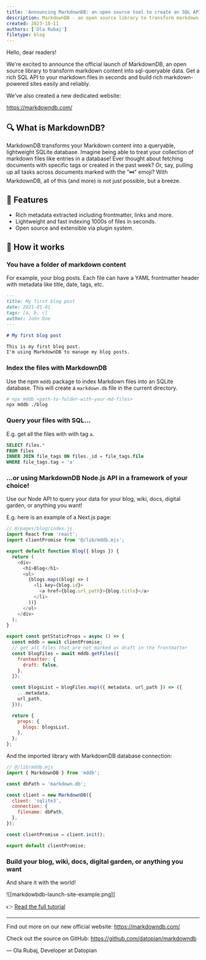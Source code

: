 ```yaml
---
title: 'Announcing MarkdownDB: an open source tool to create an SQL API to your markdown files! 🚀'
description: MarkdownDB - an open source library to transform markdown content into sql-queryable data. Build rich markdown-powered sites easily and reliably. New dedicated website at markdowndb.com
created: 2023-10-11
authors: ['Ola Rubaj']
filetype: blog
---
```


Hello, dear readers!

We're excited to announce the official launch of MarkdownDB, an open source library to transform markdown content into sql-queryable data. Get a rich SQL API to your markdown files in seconds and build rich markdown-powered sites easily and reliably.

We've also created a new dedicated website:

https://markdowndb.com/

## 🔍 What is MarkdownDB?

MarkdownDB transforms your Markdown content into a queryable, lightweight SQLite database. Imagine being able to treat your collection of markdown files like entries in a database! Ever thought about fetching documents with specific tags or created in the past week? Or, say, pulling up all tasks across documents marked with the "⏭️" emoji? With MarkdownDB, all of this (and more) is not just possible, but a breeze.

## 🌟 Features

- Rich metadata extracted including frontmatter, links and more.
- Lightweight and fast indexing 1000s of files in seconds.
- Open source and extensible via plugin system.

## 🚀 How it works

### You have a folder of markdown content

For example, your blog posts. Each file can have a YAML frontmatter header with metadata like title, date, tags, etc.

```md
---
title: My first blog post
date: 2021-01-01
tags: [a, b, c]
author: John Doe
---

# My first blog post

This is my first blog post.
I'm using MarkdownDB to manage my blog posts.
```

### Index the files with MarkdownDB

Use the npm `mddb` package to index Markdown files into an SQLite database. This will create a `markdown.db` file in the current directory.

```bash
# npx mddb <path-to-folder-with-your-md-files>
npx mddb ./blog
```

### Query your files with SQL...

E.g. get all the files with with tag `a`.

```sql
SELECT files.*
FROM files
INNER JOIN file_tags ON files._id = file_tags.file
WHERE file_tags.tag = 'a'
```

### ...or using MarkdownDB Node.js API in a framework of your choice!

Use our Node API to query your data for your blog, wiki, docs, digital garden, or anything you want!

E.g. here is an example of a Next.js page:

```js
// @/pages/blog/index.js
import React from 'react';
import clientPromise from '@/lib/mddb.mjs';

export default function Blog({ blogs }) {
  return (
    <div>
      <h1>Blog</h1>
      <ul>
        {blogs.map((blog) => (
          <li key={blog.id}>
            <a href={blog.url_path}>{blog.title}</a>
          </li>
        ))}
      </ul>
    </div>
  );
}

export const getStaticProps = async () => {
  const mddb = await clientPromise;
  // get all files that are not marked as draft in the frontmatter
  const blogFiles = await mddb.getFiles({
    frontmatter: {
      draft: false,
    },
  });

  const blogsList = blogFiles.map(({ metadata, url_path }) => ({
    ...metadata,
    url_path,
  }));

  return {
    props: {
      blogs: blogsList,
    },
  };
};
```

And the imported library with MarkdownDB database connection:

```js
// @/lib/mddb.mjs
import { MarkdownDB } from 'mddb';

const dbPath = 'markdown.db';

const client = new MarkdownDB({
  client: 'sqlite3',
  connection: {
    filename: dbPath,
  },
});

const clientPromise = client.init();

export default clientPromise;
```

### Build your blog, wiki, docs, digital garden, or anything you want

And share it with the world!

![[markdowbdb-launch-site-example.png]]

👉 [Read the full tutorial](https://markdowndb.com/blog/basic-tutorial)

---

Find out more on our new official website: https://markdowndb.com/

Check out the source on GitHub: https://github.com/datopian/markdowndb

— Ola Rubaj, Developer at Datopian
